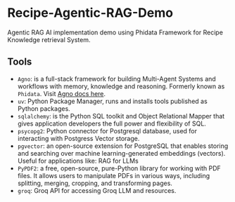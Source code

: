 # Recipe-Agentic-RAG-Demo

Agentic RAG AI implementation demo using Phidata Framework for Recipe Knowledge retrieval System.

## Tools

- `Agno`: is a full-stack framework for building Multi-Agent Systems and workflows with memory, knowledge and reasoning. Formerly known as `Phidata`. Visit [Agno docs here](https://docs.agno.com/introduction).
- `uv`: Python Package Manager, runs and installs tools published as Python packages.
- `sqlalchemy`: is the Python SQL toolkit and Object Relational Mapper that gives application developers the full power and flexibility of SQL.
- `psycopg2`: Python connector for Postgresql database, used for interacting with Postgress Vector storage.
- `pgvector`: an open-source extension for PostgreSQL that enables storing and searching over machine learning-generated embeddings (vectors). Useful for applications like: RAG for LLMs
- `PyPDF2`: a free, open-source, pure-Python library for working with PDF files. It allows users to manipulate PDFs in various ways, including splitting, merging, cropping, and transforming pages.
- `groq`: Groq API for accessing Groq LLM and resources.
